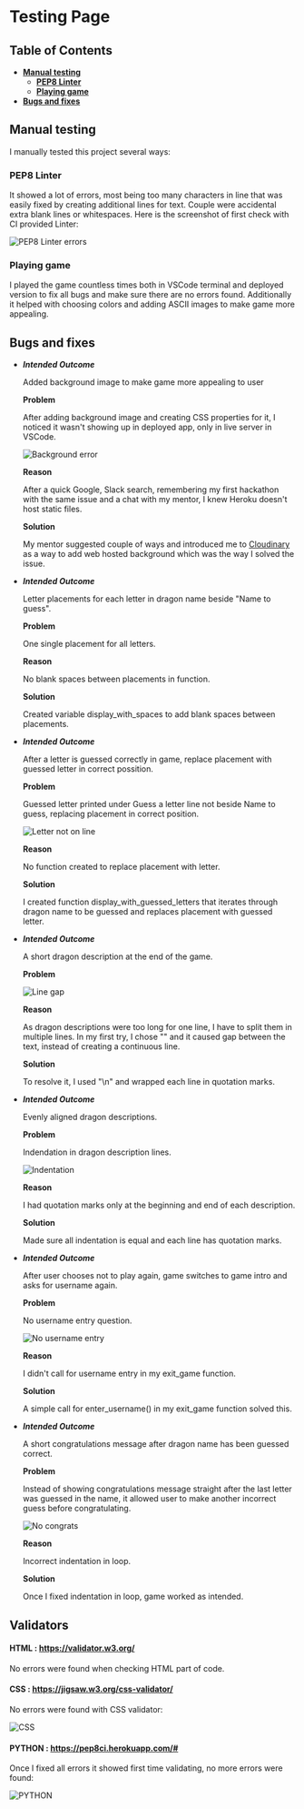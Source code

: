 # Testing Page

## **Table of Contents**
- [**Manual testing**](#manual-testing)
    - [**PEP8 Linter**](#pep8-linter)
    - [**Playing game**](#playing-game)
- [**Bugs and fixes**](#bugs-and-fixes)

## **Manual testing**
I manually tested this project several ways:
### **PEP8 Linter**
It showed a lot of errors, most being too many characters in line that was easily fixed by creating additional lines for text. Couple were accidental extra blank lines or whitespaces. Here is the screenshot of first check with CI provided Linter:<br>

![PEP8 Linter errors](docs/screenshots/linter-errors.png)

### **Playing game**
I played the game countless times both in VSCode terminal and deployed version to fix all bugs and make sure there are no errors found. Additionally it helped with choosing colors and adding ASCII images to make game more appealing.

## **Bugs and fixes**
* ***Intended Outcome***

    Added background image to make game more appealing to user

    **Problem**

    After adding background image and creating CSS properties for it, I noticed it wasn't showing up in deployed app, only in live server in VSCode.

    ![Background error](docs/screenshots/background-error.png)

    **Reason**

    After a quick Google, Slack search, remembering my first hackathon with the same issue and a chat with my mentor, I knew Heroku doesn't host static files.

    **Solution**

    My mentor suggested couple of ways and introduced me to [Cloudinary](https://cloudinary.com/) as a way to add web hosted background which was the way I solved the issue.

* ***Intended Outcome***

    Letter placements for each letter in dragon name beside "Name to guess".

    **Problem**

    One single placement for all letters.

    **Reason**

    No blank spaces between placements in function.

    **Solution**

    Created variable display_with_spaces to add blank spaces between placements.

* ***Intended Outcome***

    After a letter is guessed correctly in game, replace placement with guessed letter in correct possition.

    **Problem**

    Guessed letter printed under Guess a letter line not beside Name to guess, replacing placement in correct position.

    ![Letter not on line](docs/screenshots/guessed-letter-not-on-line.png)

    **Reason**

    No function created to replace placement with letter.

    **Solution**

    I created function display_with_guessed_letters that iterates through dragon name to be guessed and replaces placement with guessed letter.

* ***Intended Outcome***

    A short dragon description at the end of the game.

    **Problem**

    ![Line gap](docs/screenshots/line-gap.png)

    **Reason**

    As dragon descriptions were too long for one line, I have to split them in multiple lines. In my first try, I chose "\" and it caused gap between the text, instead of creating a continuous line.

    **Solution**

    To resolve it, I used "\n" and wrapped each line in quotation marks.

* ***Intended Outcome***

    Evenly aligned dragon descriptions.

    **Problem**

    Indendation in dragon description lines.

    ![Indentation](docs/screenshots/indentation-issues.png)

    **Reason**

    I had quotation marks only at the beginning and end of each description.

    **Solution**

    Made sure all indentation is equal and each line has quotation marks.

* ***Intended Outcome***

    After user chooses not to play again, game switches to game intro and asks for username again.

    **Problem**

    No username entry question.

    ![No username entry](docs/screenshots/play-again-not-enter-username.png)

    **Reason**

    I didn't call for username entry in my exit_game function.

    **Solution**

    A simple call for enter_username() in my exit_game function solved this.

* ***Intended Outcome***

    A short congratulations message  after dragon name has been guessed correct.

    **Problem**

    Instead of showing congratulations message straight after the last letter was guessed in the name, it allowed user to make another incorrect guess before congratulating.

    ![No congrats](docs/screenshots/no-congrats-or-end-of-game.png)

    **Reason**

    Incorrect indentation in loop.

    **Solution**

    Once I fixed indentation in loop, game worked as intended.

## **Validators**

#### **HTML** : https://validator.w3.org/
No errors were found when checking HTML part of code.

#### **CSS** : https://jigsaw.w3.org/css-validator/
No errors were found with CSS validator:

![CSS](docs/screenshots/css-validator.png)

#### **PYTHON** : https://pep8ci.herokuapp.com/#
Once I fixed all errors it showed first time validating, no more errors were found:

![PYTHON](docs/screenshots/python-validator.png)

